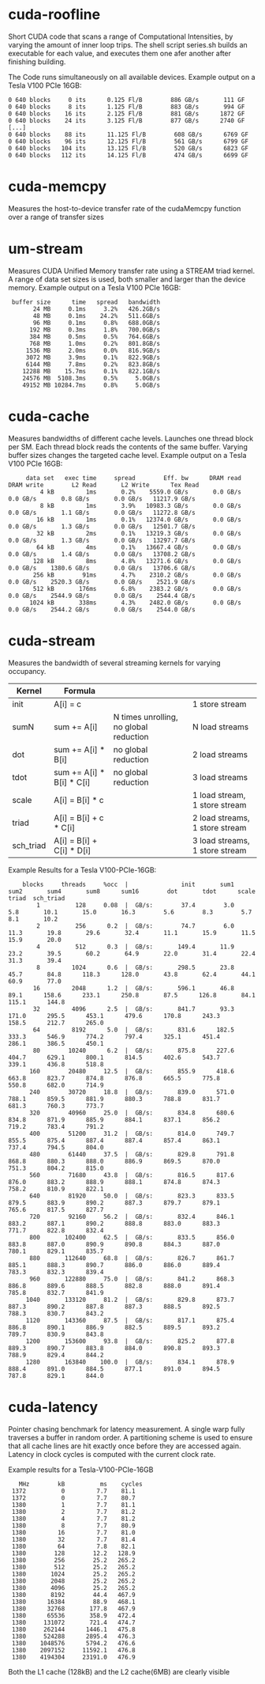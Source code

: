 # cuda-roofline

Short CUDA code that scans a range of Computational Intensities, by varying the amount of inner loop trips. The shell script series.sh builds an executable for each value, and executes them one afer another after finishing building.

The Code runs simultaneously on all available devices. Example output on a Tesla V100 PCIe 16GB:

```console
0 640 blocks     0 its      0.125 Fl/B        886 GB/s       111 GF
0 640 blocks     8 its      1.125 Fl/B        883 GB/s       994 GF
0 640 blocks    16 its      2.125 Fl/B        881 GB/s      1872 GF
0 640 blocks    24 its      3.125 Fl/B        877 GB/s      2740 GF
[...]
0 640 blocks    88 its      11.125 Fl/B        608 GB/s      6769 GF
0 640 blocks    96 its      12.125 Fl/B        561 GB/s      6799 GF
0 640 blocks   104 its      13.125 Fl/B        520 GB/s      6823 GF
0 640 blocks   112 its      14.125 Fl/B        474 GB/s      6699 GF
```


# cuda-memcpy

Measures the host-to-device transfer rate of the cudaMemcpy function over a range of transfer sizes


# um-stream

Measures CUDA Unified Memory transfer rate using a STREAM triad kernel. A range of data set sizes is used, both smaller and larger than the device memory. Example output on a Tesla V100 PCIe 16GB:

```console
 buffer size      time   spread   bandwidth
       24 MB     0.1ms     3.2%   426.2GB/s
       48 MB     0.1ms    24.2%   511.6GB/s
       96 MB     0.1ms     0.8%   688.0GB/s
      192 MB     0.3ms     1.8%   700.0GB/s
      384 MB     0.5ms     0.5%   764.6GB/s
      768 MB     1.0ms     0.2%   801.8GB/s
     1536 MB     2.0ms     0.0%   816.9GB/s
     3072 MB     3.9ms     0.1%   822.9GB/s
     6144 MB     7.8ms     0.2%   823.8GB/s
    12288 MB    15.7ms     0.1%   822.1GB/s
    24576 MB  5108.3ms     0.5%     5.0GB/s
    49152 MB 10284.7ms     0.8%     5.0GB/s
```


# cuda-cache

Measures bandwidths of different cache levels. Launches one thread block per SM. Each thread block reads the contents of the same buffer. Varying buffer sizes changes the targeted cache level. Example output on a Tesla V100 PCIe 16GB:
```console
     data set   exec time     spread        Eff. bw      DRAM read     DRAM write        L2 Read       L2 Write      Tex Read
         4 kB         1ms       0.2%    5559.0 GB/s       0.0 GB/s       0.0 GB/s       0.8 GB/s       0.0 GB/s   11217.9 GB/s
         8 kB         1ms       3.9%   10983.3 GB/s       0.0 GB/s       0.0 GB/s       1.1 GB/s       0.0 GB/s   11272.8 GB/s
        16 kB         1ms       0.1%   12374.0 GB/s       0.0 GB/s       0.0 GB/s       1.3 GB/s       0.0 GB/s   12501.7 GB/s
        32 kB         2ms       0.1%   13219.3 GB/s       0.0 GB/s       0.0 GB/s       1.3 GB/s       0.0 GB/s   13297.7 GB/s
        64 kB         4ms       0.1%   13667.4 GB/s       0.0 GB/s       0.0 GB/s       1.4 GB/s       0.0 GB/s   13708.2 GB/s
       128 kB         8ms       4.8%   13271.6 GB/s       0.0 GB/s       0.0 GB/s    1380.6 GB/s       0.0 GB/s   13706.6 GB/s
       256 kB        91ms       4.7%    2310.2 GB/s       0.0 GB/s       0.0 GB/s    2520.3 GB/s       0.0 GB/s    2521.9 GB/s
       512 kB       176ms       6.8%    2383.2 GB/s       0.0 GB/s       0.0 GB/s    2544.9 GB/s       0.0 GB/s    2544.4 GB/s
      1024 kB       338ms       4.3%    2482.0 GB/s       0.0 GB/s       0.0 GB/s    2544.2 GB/s       0.0 GB/s    2544.0 GB/s
```

# cuda-stream

Measures the bandwidth of several streaming kernels for varying occupancy.


Kernel | Formula |  | |
-------|----------|--|--|
init  | A[i] = c |  | 1 store stream
sumN | sum += A[i] | N times unrolling, no global reduction | N load streams
dot | sum += A[i] * B[i] | no global reduction | 2 load streams
tdot | sum += A[i] * B[i] * C[i] | no global reduction | 3 load streams
scale | A[i] = B[i] * c |  | 1 load stream, 1 store stream
triad | A[i] = B[i] + c * C[i] | | 2 load streams, 1 store stream
sch_triad | A[i] = B[i] + C[i] * D[i] | | 3 load streams, 1 store stream


Example Results for a Tesla V100-PCIe-16GB:
``` console
    blocks     threads     %occ  |               init       sum1       sum2       sum4       sum8      sum16        dot       tdot      scale      triad  sch_triad
        1          128     0.08  |  GB/s:        37.4        3.0        5.8       10.1       15.0       16.3        5.6        8.3        5.7        8.1       10.2
        2          256      0.2  |  GB/s:        74.7        6.0       11.3       19.8       29.6       32.4       11.1       15.9       11.5       15.9       20.0
        4          512      0.3  |  GB/s:       149.4       11.9       23.2       39.5       60.2       64.9       22.0       31.4       22.4       31.3       39.4
        8         1024      0.6  |  GB/s:       298.5       23.8       45.7       84.8      118.3      128.0       43.8       62.4       44.1       60.9       77.0
       16         2048      1.2  |  GB/s:       596.1       46.8       89.1      158.6      233.1      250.8       87.5      126.8       84.1      115.1      144.8
       32         4096      2.5  |  GB/s:       841.7       93.3      171.0      295.5      453.1      479.6      170.8      243.3      158.5      212.7      265.0
       64         8192      5.0  |  GB/s:       831.6      182.5      333.3      546.9      774.2      797.4      325.1      451.4      286.1      386.5      450.1
       80        10240      6.2  |  GB/s:       875.8      227.6      404.7      629.1      800.1      814.5      402.6      543.7      339.1      436.8      518.8
      160        20480     12.5  |  GB/s:       855.9      418.6      663.8      823.7      874.8      876.8      665.5      775.8      550.8      682.0      714.9
      240        30720     18.8  |  GB/s:       839.0      571.0      788.1      859.5      881.9      880.3      788.8      831.7      681.3      760.3      773.7
      320        40960     25.0  |  GB/s:       834.8      680.6      834.8      871.9      885.9      884.1      837.1      856.2      719.2      783.4      791.2
      400        51200     31.2  |  GB/s:       814.0      749.7      855.5      875.4      887.4      887.4      857.4      863.1      737.4      794.5      804.0
      480        61440     37.5  |  GB/s:       829.8      791.8      868.8      880.3      888.0      886.9      869.5      870.0      751.3      804.2      815.0
      560        71680     43.8  |  GB/s:       816.5      817.6      876.0      883.2      888.9      888.1      874.8      874.3      758.2      810.9      822.1
      640        81920     50.0  |  GB/s:       823.3      833.5      879.5      883.9      890.2      887.3      879.7      879.1      765.6      817.5      827.7
      720        92160     56.2  |  GB/s:       832.4      846.1      883.2      887.1      890.2      888.8      883.0      883.3      771.7      822.8      832.4
      800       102400     62.5  |  GB/s:       833.5      856.0      883.8      887.0      890.9      890.8      884.3      887.0      780.1      829.1      835.7
      880       112640     68.8  |  GB/s:       826.7      861.7      885.1      888.3      890.7      886.0      886.0      889.4      783.3      832.3      839.4
      960       122880     75.0  |  GB/s:       841.2      868.3      886.8      889.6      888.5      882.8      888.0      891.4      785.8      832.7      841.9
     1040       133120     81.2  |  GB/s:       829.8      873.7      887.3      890.2      887.8      887.3      888.5      892.5      788.3      830.7      843.2
     1120       143360     87.5  |  GB/s:       817.1      875.4      886.8      890.1      886.9      882.5      889.5      893.2      789.7      830.9      843.8
     1200       153600     93.8  |  GB/s:       825.2      877.8      889.3      890.7      883.8      884.0      890.8      893.3      788.9      829.4      844.2
     1280       163840    100.0  |  GB/s:       834.1      878.9      888.4      891.0      884.5      877.1      891.0      894.5      787.8      829.1      844.0
```

# cuda-latency

Pointer chasing benchmark for latency measurement. A single warp fully traverses a buffer in random order. A partitioning scheme is used to ensure that all cache lines are hit exactly once before they are accessed again. Latency in clock cycles is computed with the current clock rate.

Example results for a Tesla-V100-PCIe-16GB
``` console
   MHz        kB          ms    cycles
 1372          0         7.7    81.1
 1372          0         7.7    80.7
 1380          1         7.7    81.1
 1380          2         7.7    81.2
 1380          4         7.7    81.2
 1380          8         7.7    80.9
 1380         16         7.7    81.0
 1380         32         7.7    81.4
 1380         64         7.8    82.1
 1380        128        12.2   128.9
 1380        256        25.2   265.2
 1380        512        25.2   265.2
 1380       1024        25.2   265.2
 1380       2048        25.2   265.2
 1380       4096        25.2   265.2
 1380       8192        44.4   467.9
 1380      16384        88.9   468.1
 1380      32768       177.8   467.9
 1380      65536       358.9   472.4
 1380     131072       721.4   474.7
 1380     262144      1446.1   475.8
 1380     524288      2895.4   476.3
 1380    1048576      5794.2   476.6
 1380    2097152     11592.1   476.8
 1380    4194304     23191.0   476.9
```

Both the L1 cache (128kB) and the L2 cache(6MB) are clearly visible
